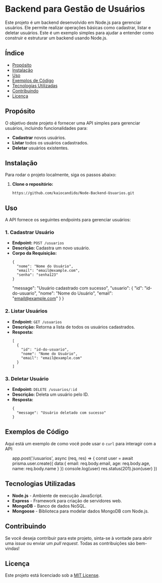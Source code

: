 <h1>Backend para Gestão de Usuários</h1>

<p>Este projeto é um backend desenvolvido em Node.js para gerenciar usuários. Ele permite realizar operações básicas como cadastrar, listar e deletar usuários. Este é um exemplo simples para ajudar a entender como construir e estruturar um backend usando Node.js.</p>

<h2>Índice</h2>
<ul>
    <li><a href="#propósito">Propósito</a></li>
    <li><a href="#instalação">Instalação</a></li>
    <li><a href="#uso">Uso</a></li>
    <li><a href="#exemplos-de-código">Exemplos de Código</a></li>
    <li><a href="#tecnologias-utilizadas">Tecnologias Utilizadas</a></li>
    <li><a href="#contribuindo">Contribuindo</a></li>
    <li><a href="#licença">Licença</a></li>
</ul>

<h2 id="propósito">Propósito</h2>

<p>O objetivo deste projeto é fornecer uma API simples para gerenciar usuários, incluindo funcionalidades para:</p>
<ul>
    <li><strong>Cadastrar</strong> novos usuários.</li>
    <li><strong>Listar</strong> todos os usuários cadastrados.</li>
    <li><strong>Deletar</strong> usuários existentes.</li>
</ul>

<h2 id="instalação">Instalação</h2>

<p>Para rodar o projeto localmente, siga os passos abaixo:</p>
<ol>
    <li><strong>Clone o repositório:</strong></li>
    <pre><code>https://github.com/kaiocandido/Node-Backend-Usuarios.git</code></pre></ol>

<h2 id="uso">Uso</h2>

<p>A API fornece os seguintes endpoints para gerenciar usuários:</p>

<h3>1. Cadastrar Usuário</h3>
<ul>
    <li><strong>Endpoint:</strong> <code>POST /usuarios</code></li>
    <li><strong>Descrição:</strong> Cadastra um novo usuário.</li>
    <li><strong>Corpo da Requisição:</strong></li>
    <pre><code>{
  "nome": "Nome do Usuário",
  "email": "email@example.com",
  "senha": "senha123"
}</code></pre>
  
  "message": "Usuário cadastrado com sucesso",
  "usuario": {
    "id": "id-do-usuario",
    "nome": "Nome do Usuário",
    "email": "email@example.com"
  }
}</code></pre>
</ul>

<h3>2. Listar Usuários</h3>
<ul>
    <li><strong>Endpoint:</strong> <code>GET /usuarios</code></li>
    <li><strong>Descrição:</strong> Retorna a lista de todos os usuários cadastrados.</li>
    <li><strong>Resposta:</strong></li>
    <pre><code>[
  {
    "id": "id-do-usuario",
    "nome": "Nome do Usuário",
    "email": "email@example.com"
  }
]</code></pre>
</ul>

<h3>3. Deletar Usuário</h3>
<ul>
    <li><strong>Endpoint:</strong> <code>DELETE /usuarios/:id</code></li>
    <li><strong>Descrição:</strong> Deleta um usuário pelo ID.</li>
    <li><strong>Resposta:</strong></li>
    <pre><code>{
  "message": "Usuário deletado com sucesso"
}</code></pre>
</ul>

<h2 id="exemplos-de-código">Exemplos de Código</h2>

<p>Aqui está um exemplo de como você pode usar o <code>curl</code> para interagir com a API:</p>

<ul>
  
   app.post('/usuarios', async (req, res) => {
    const user = await prisma.user.create({
        data:{
            email: req.body.email,
            age: req.body.age,
            name: req.body.name
        }
    })
    console.log(user)
    res.status(201).json(user)
})
</ul>

<h2 id="tecnologias-utilizadas">Tecnologias Utilizadas</h2>

<ul>
    <li><strong>Node.js</strong> - Ambiente de execução JavaScript.</li>
    <li><strong>Express</strong> - Framework para criação de servidores web.</li>
    <li><strong>MongoDB</strong> - Banco de dados NoSQL.</li>
    <li><strong>Mongoose</strong> - Biblioteca para modelar dados MongoDB com Node.js.</li>
</ul>

<h2 id="contribuindo">Contribuindo</h2>

<p>Se você deseja contribuir para este projeto, sinta-se à vontade para abrir uma <em>issue</em> ou enviar um <em>pull request</em>. Todas as contribuições são bem-vindas!</p>

<h2 id="licença">Licença</h2>

<p>Este projeto está licenciado sob a <a href="LICENSE">MIT License</a>.</p>
